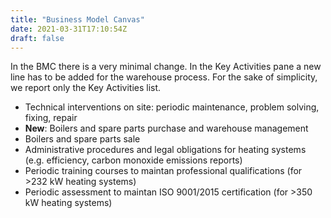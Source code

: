 ```yaml
---
title: "Business Model Canvas"
date: 2021-03-31T17:10:54Z
draft: false
---
```

In the BMC there is a very minimal change. In the Key Activities pane a new line has to be added for the warehouse process. For the sake of simplicity, we report only the Key Activities list.

- Technical interventions on site: periodic maintenance, problem solving, fixing, repair
- **New**: Boilers and spare parts purchase and warehouse management
- Boilers and spare parts sale
- Administrative procedures and legal obligations for heating systems (e.g. efficiency, carbon monoxide emissions reports)
- Periodic training courses to maintan professional qualifications (for >232 kW heating systems)
- Periodic assessment to maintan ISO 9001/2015 certification (for >350 kW heating systems)
